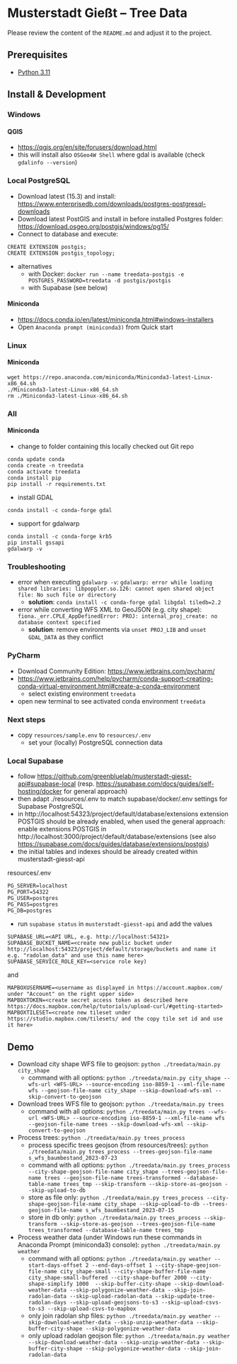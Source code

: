 # Musterstadt Gießt – Tree Data

Please review the content of the `README.md` and adjust it to the project.

## Prerequisites
 * [Python 3.11](https://www.python.org/downloads/)

## Install & Development

### Windows
#### QGIS
 * https://qgis.org/en/site/forusers/download.html
 * this will install also `OSGeo4W Shell` where gdal is available (check `gdalinfo --version`)
 
### Local PostgreSQL
 * Download latest (15.3) and install: https://www.enterprisedb.com/downloads/postgres-postgresql-downloads 
 * Download latest PostGIS and install in before installed Postgres folder: https://download.osgeo.org/postgis/windows/pg15/ 
 * Connect to database and execute:
```
CREATE EXTENSION postgis;
CREATE EXTENSION postgis_topology;
```
 * alternatives 
   * with Docker: `docker run --name treedata-postgis -e POSTGRES_PASSWORD=treedata -d postgis/postgis`
   * with Supabase (see below)
 
#### Miniconda
 * https://docs.conda.io/en/latest/miniconda.html#windows-installers
 * Open `Anaconda prompt (miniconda3)` from Quick start

### Linux
#### Miniconda

```
wget https://repo.anaconda.com/miniconda/Miniconda3-latest-Linux-x86_64.sh
./Miniconda3-latest-Linux-x86_64.sh
rm ./Miniconda3-latest-Linux-x86_64.sh
```

### All
#### Miniconda
 * change to folder containing this locally checked out Git repo

```
conda update conda
conda create -n treedata
conda activate treedata
conda install pip
pip install -r requirements.txt
```

* install GDAL
```
conda install -c conda-forge gdal
```

* support for gdalwarp
```
conda install -c conda-forge krb5
pip install gssapi
gdalwarp -v
```

### Troubleshooting
 * error when executing `gdalwarp -v`: `gdalwarp: error while loading shared libraries: libpoppler.so.126: cannot open shared object file: No such file or directory`
   * **solution**: `conda install -c conda-forge gdal libgdal tiledb=2.2`
 * error while converting WFS XML to GeoJSON (e.g. city shape): `fiona._err.CPLE_AppDefinedError: PROJ: internal_proj_create: no database context specified`
   * **solution**: remove environments via `unset PROJ_LIB` and `unset GDAL_DATA` as they conflict 

### PyCharm
 * Download Community Edition: https://www.jetbrains.com/pycharm/
 * https://www.jetbrains.com/help/pycharm/conda-support-creating-conda-virtual-environment.html#create-a-conda-environment
   * select existing environment `treedata`
 * open new terminal to see activated conda environment `treedata`

### Next steps
 * copy `resources/sample.env` to `resources/.env`
   * set your (locally) PostgreSQL connection data

### Local Supabase
 * follow https://github.com/greenbluelab/musterstadt-giesst-api#supabase-local
   (resp. https://supabase.com/docs/guides/self-hosting/docker for general approach) 
 * then adapt ./resources/.env to match supabase/docker/.env settings for Supabase PostgreSQL
 * in http://localhost:54323/project/default/database/extensions extension POSTGIS should be 
   already enabled, when used the general approach: enable extensions POSTGIS in 
   http://localhost:3000/project/default/database/extensions 
   (see also https://supabase.com/docs/guides/database/extensions/postgis)
 * the initial tables and indexes should be already created within musterstadt-giesst-api

resources/.env
```
PG_SERVER=localhost
PG_PORT=54322
PG_USER=postgres
PG_PASS=postgres
PG_DB=postgres
```

 * run `supabase status` in `musterstadt-giesst-api` and add the values 

```
SUPABASE_URL=<API URL, e.g. http://localhost:54321>
SUPABASE_BUCKET_NAME=<create new public bucket under http://localhost:54323/project/default/storage/buckets and name it e.g. "radolan_data" and use this name here>
SUPABASE_SERVICE_ROLE_KEY=<service role key)
```

and 

```
MAPBOXUSERNAME=<username as displayed in https://account.mapbox.com/ under "Account" on the right upper side>
MAPBOXTOKEN=<create secret access token as described here https://docs.mapbox.com/help/tutorials/upload-curl/#getting-started>
MAPBOXTILESET=<create new tileset under https://studio.mapbox.com/tilesets/ and the copy tile set id and use it here>
```

## Demo
 * Download city shape WFS file to geojson: `python ./treedata/main.py city_shape`
   * command with all options: `python ./treedata/main.py city_shape --wfs-url <WFS-URL> --source-encoding iso-8859-1 --xml-file-name wfs --geojson-file-name city_shape --skip-download-wfs-xml --skip-convert-to-geojson`
 * Download trees WFS file to geojson: `python ./treedata/main.py trees`
   * command with all options: `python ./treedata/main.py trees --wfs-url <WFS-URL> --source-encoding iso-8859-1 --xml-file-name wfs --geojson-file-name trees --skip-download-wfs-xml --skip-convert-to-geojson`
 * Process trees: `python ./treedata/main.py trees_process`
   * process specific trees geojson (from resources/trees): `python ./treedata/main.py trees_process --trees-geojson-file-name s_wfs_baumbestand_2023-07-23`
   * command with all options: `python ./treedata/main.py trees_process --city-shape-geojson-file-name city_shape --trees-geojson-file-name trees --geojson-file-name trees-transformed --database-table-name trees_tmp --skip-transform --skip-store-as-geojson --skip-upload-to-db`
   * store as file only: `python ./treedata/main.py trees_process --city-shape-geojson-file-name city_shape --skip-upload-to-db --trees-geojson-file-name s_wfs_baumbestand_2023-07-15`
   * store in db only: `python ./treedata/main.py trees_process --skip-transform --skip-store-as-geojson --trees-geojson-file-name trees_transformed --database-table-name trees_tmp`
 * Process weather data (under Windows run these commands in Anaconda Prompt (miniconda3) console): `python ./treedata/main.py weather`
   * command with all options: `python ./treedata/main.py weather --start-days-offset 2 --end-days-offset 1 --city-shape-geojson-file-name city_shape-small --city-shape-buffer-file-name city_shape-small-buffered --city-shape-buffer 2000 --city-shape-simplify 1000  --skip-buffer-city-shape --skip-download-weather-data --skip-polygonize-weather-data --skip-join-radolan-data --skip-upload-radolan-data --skip-update-tree-radolan-days --skip-upload-geojsons-to-s3 --skip-upload-csvs-to-s3 --skip-upload-csvs-to-mapbox`
   * only join radolan shp files: `python ./treedata/main.py weather --skip-download-weather-data --skip-unzip-weather-data --skip-buffer-city-shape --skip-polygonize-weather-data`
   * only upload radolan geojson file: `python ./treedata/main.py weather --skip-download-weather-data --skip-unzip-weather-data --skip-buffer-city-shape --skip-polygonize-weather-data --skip-join-radolan-data`
